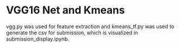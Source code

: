 # VGG16 Net and Kmeans

vgg.py was used for feature extraction and kmeans_tf.py was used to generate the csv for submission, which is visualized in submission_display.ipynb. 